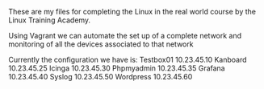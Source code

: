 These are my files for completing the Linux in the real world course by the Linux Training Academy.

Using Vagrant we can automate the set up of a complete network and monitoring of all the devices associated to that network

Currently the configuration we have is:
Testbox01   10.23.45.10
Kanboard    10.23.45.25
Icinga      10.23.45.30
Phpmyadmin  10.23.45.35
Grafana     10.23.45.40
Syslog      10.23.45.50
Wordpress   10.23.45.60
